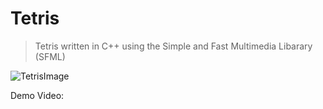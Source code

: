 # Tetris

>Tetris written in C++ using the Simple and Fast Multimedia Libarary (SFML)

![TetrisImage](https://imgur.com/a/jpl5Jtb)

Demo Video: 

</br>
